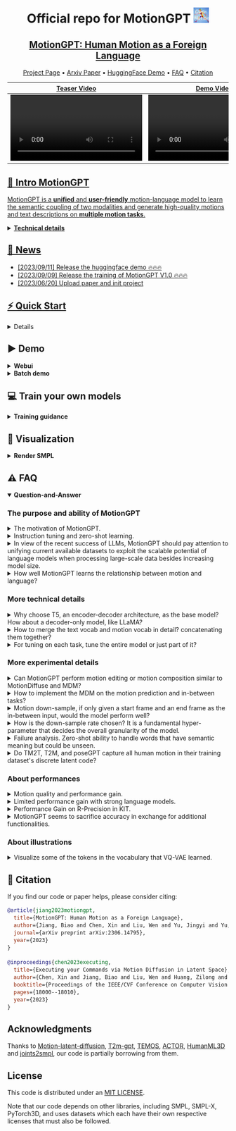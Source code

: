 <div align= "center">
    <h1> Official repo for MotionGPT <img src="./public/images/avatar_bot.jpg" width="35px"></h1>

</div>

<div align="center">
    <h2> <a href="https://motion-gpt.github.io/">MotionGPT: Human Motion as a Foreign Language</a></h2>

<p align="center">
  <a href="https://motion-gpt.github.io/">Project Page</a> •
  <a href="https://arxiv.org/abs/2306.14795">Arxiv Paper</a> •
  <a href="https://huggingface.co/spaces/OpenMotionLab/MotionGPT">HuggingFace Demo</a> •
  <a href="#️-faq">FAQ</a> •
  <a href="#-citation">Citation
</p>

</div>



<div align="center">
        
Teaser Video            |  Demo Video
:-------------------------:|:-------------------------:
<video src="https://github.com/OpenMotionLab/MotionGPT/assets/120085716/a741e162-b2f4-4f65-af8e-aa19c4115a9e" />  |  <video src="https://github.com/OpenMotionLab/MotionGPT/assets/120085716/5b60aebc-ce80-42e8-8a4c-1f673e85b84e" />
</div>

<!-- ### [MotionGPT: Human Motion as a Foreign Language](https://motion-gpt.github.io/) -->
<!-- ### [Project Page](https://motion-gpt.github.io/) | [Arxiv Paper](https://arxiv.org/abs/2306.14795) | [HuggingFace Demo](xxx) -->

## 🏃 Intro MotionGPT

MotionGPT is a **unified** and **user-friendly** motion-language model to learn the semantic coupling of two modalities and generate high-quality motions and text descriptions on **multiple motion tasks**.

<details>
    <summary><b>Technical details</b></summary>

Though the advancement of pre-trained large language models unfolds, the exploration of building a unified model for language and other multi-modal data, such as motion, remains challenging and untouched so far. Fortunately, human motion displays a semantic coupling akin to human language, often perceived as a form of body language. By fusing language data with large-scale motion models, motion-language pre-training that can enhance the performance of motion-related tasks becomes feasible. Driven by this insight, we propose MotionGPT, a unified, versatile, and user-friendly motion-language model to handle multiple motion-relevant tasks. Specifically, we employ the discrete vector quantization for human motion and transfer 3D motion into motion tokens, similar to the generation process of word tokens. Building upon this “motion vocabulary”, we perform language modeling on both motion and text in a unified manner, treating human motion as a specific language. Moreover, inspired by prompt learning, we pre-train MotionGPT with a mixture of motion-language data and fine-tune it on prompt-based question-and-answer tasks. Extensive experiments demonstrate that MotionGPT achieves state-of-the-art performances on multiple motion tasks including text-driven motion generation, motion captioning, motion prediction, and motion in-between.

<img width="1194" alt="pipeline" src="./public/images/pipeline.png">
</details>

## 🚩 News

- [2023/09/11] Release the huggingface demo 🔥🔥🔥
- [2023/09/09] Release the training of MotionGPT V1.0 🔥🔥🔥
- [2023/06/20] Upload paper and init project

## ⚡ Quick Start

<details>
  <summary><b>Setup and download</b></summary>

### 1. Conda environment

```
conda create python=3.10 --name mgpt
conda activate mgpt
```

Install the packages in `requirements.txt` and install [PyTorch 2.0](https://pytorch.org/)

```
pip install -r requirements.txt
python -m spacy download en_core_web_sm
```

We test our code on Python 3.10.6 and PyTorch 2.0.0.

### 2. Dependencies

Run the script to download dependencies materials:

```
bash prepare/download_smpl_model.sh
bash prepare/prepare_t5.sh
```

For Text to Motion Evaluation

```
bash prepare/download_t2m_evaluators.sh
```

### 3. Pre-train model

Run the script to download the pre-train model

```
bash prepare/download_pretrained_models.sh
```

### 4. (Optional) Download manually

Visit [the Google Driver](https://drive.google.com/drive/folders/10s5HXSFqd6UTOkW2OMNc27KGmMLkVc2L) to download the previous dependencies.

Visit [the Hugging Face](https://huggingface.co/OpenMotionLab) to download the pretrained models.

</details>

## ▶️ Demo

<details>
  <summary><b>Webui</b></summary>

Run the following script to launch webui, then visit [0.0.0.0:8888](http://0.0.0.0:8888)

```
python app.py
```

</details>

<details>
  <summary><b>Batch demo</b></summary>

We support txt file input, the output motions are npy files and output texts are txt files. Please check the `configs/assets.yaml` for path config, TEST.FOLDER as output folder.

Then, run the following script:

```
python demo.py --cfg ./configs/config_h3d_stage3.yaml --example ./demos/t2m.txt
```

Some parameters:

- `--example=./demo/t2m.txt`: input file as text prompts
- `--task=t2m`: evaluation tasks including t2m, m2t, pred, inbetween

The outputs:

- `npy file`: the generated motions with the shape of (nframe, 22, 3)
- `txt file`: the input text prompt or text output
</details>

## 💻 Train your own models

<details>
  <summary><b>Training guidance</b></summary>

### 1. Prepare the datasets

1. Please refer to [HumanML3D](https://github.com/EricGuo5513/HumanML3D) for text-to-motion dataset setup.

2. Put the instructions data in `prepare/instructions` to the same folder of HumanML3D dataset.

### 2.1. Ready to train motion tokenizer model

Please first check the parameters in `configs/config_h3d_stage1.yaml`, e.g. `NAME`,`DEBUG`.

Then, run the following command:

```
python -m train --cfg configs/config_h3d_stage1.yaml --nodebug
```

### 2.2. Ready to pretrain MotionGPT model

Please update the parameters in `configs/config_h3d_stage2.yaml`, e.g. `NAME`,`DEBUG`,`PRETRAINED_VAE` (change to your `latest ckpt model path` in previous step)

Then, run the following command to store all motion tokens of training set for convenience

```
python -m scripts.get_motion_code --cfg configs/config_h3d_stage2.yaml
```

After that, run the following command:

```
python -m train --cfg configs/config_h3d_stage2.yaml --nodebug
```

### 2.3. Ready to instruct-tuning MotionGPT model

Please update the parameters in `configs/config_h3d_stage3.yaml`, e.g. `NAME`,`DEBUG`,`PRETRAINED` (change to your `latest ckpt model path` in previous step)

Then, run the following command:

```
python -m train --cfg configs/config_h3d_stage3.yaml --nodebug
```

### 3. Evaluate the model

Please first put the tained model checkpoint path to `TEST.CHECKPOINT` in `configs/config_h3d_stage3.yaml`.

Then, run the following command:

```
python -m test --cfg configs/config_h3d_stage3.yaml --task t2m
```

Some parameters:

- `--task`: evaluation tasks including t2m(Text-to-Motion), m2t(Motion translation), pred(Motion prediction), inbetween(Motion inbetween)

Due to the python package conflit, the released implement of linguistic metrics in motion translation task is by [nlg-metricverse](https://github.com/disi-unibo-nlp/nlg-metricverse), which may not be consistent to the results implemented by [nlg-eval](https://github.com/Maluuba/nlg-eval). We will fix this in the future.

</details>

## 👀 Visualization

<details>
  <summary><b>Render SMPL</b></summary>

### 1. Set up blender - WIP

Refer to [TEMOS-Rendering motions](https://github.com/Mathux/TEMOS) for blender setup, then install the following dependencies.

```
YOUR_BLENDER_PYTHON_PATH/python -m pip install -r prepare/requirements_render.txt
```

### 2. (Optional) Render rigged cylinders

Run the following command using blender:

```
YOUR_BLENDER_PATH/blender --background --python render.py -- --cfg=./configs/render.yaml --dir=YOUR_NPY_FOLDER --mode=video --joint_type=HumanML3D
```

### 2. Create SMPL meshes with:

```
python -m fit --dir YOUR_NPY_FOLDER --save_folder TEMP_PLY_FOLDER --cuda
```

This outputs:

- `mesh npy file`: the generate SMPL vertices with the shape of (nframe, 6893, 3)
- `ply files`: the ply mesh file for blender or meshlab

### 3. Render SMPL meshes

Run the following command to render SMPL using blender:

```
YOUR_BLENDER_PATH/blender --background --python render.py -- --cfg=./configs/render.yaml --dir=YOUR_NPY_FOLDER --mode=video --joint_type=HumanML3D
```

optional parameters:

- `--mode=video`: render mp4 video
- `--mode=sequence`: render the whole motion in a png image.
</details>

## ⚠️ FAQ

<details open> <summary><b>Question-and-Answer</b></summary>
    
### The purpose and ability of MotionGPT
<details>
    <summary>The motivation of MotionGPT.</summary>

**Answer:** We present MotionGPT **to address various human motion-related tasks within one single unified model**, by unifying motion modeling with language through a shared vocabulary. To train this unified model, we propose **an instructional training scheme under the protocols for multiple motion-language**, which further reveals the potential of Large Language Models (LLMs) in motion tasks beyond the success of language generation. However, it is non-trivial for this combination since it needs to model and generate two distinct modes from scratch. Contrary to the previous work leveraging CLIP to extract text embedding as motion generation conditions, like T2M-GPT, MotionGPT introduces **the motion-language pre-training on LLM** so it can leverage the strong language generation and zero-shot transfer abilities of pre-trained language models, as well as generates human language and motion in a unified model.

</details>

<details>
    <summary>Instruction tuning and zero-shot learning.</summary>
<img width="853" alt="figure12" src="https://github.com/OpenMotionLab/MotionGPT/assets/120085716/4b5985b3-2a26-4b09-80a0-05a15343bf23">

**Answer:** We propose instruction tuning to **train a single MotionGPT across all motion-related tasks**, while task-specific tuning is to train and evaluate MotionGPTs on a single task. We employ these two training schemes to study the ability of MotionGPT across multi-tasks. As shown in this figure, we provide **zero-shot cases**. Benefitting from strong language models, MotionGPTs can understand unseen works in the text-to-motion training set, like "**scuttling**" and "**barriers**", and generate correct motions based on the meaning of sentences. However, it still struggles to generate **unseen motions**, like gymnastics, even if MotionGPTs understand the text inputs.

</details>

<details>
    <summary> In view of the recent success of LLMs, MotionGPT should pay attention to unifying current available datasets to exploit the scalable potential of language models when processing large-scale data besides increasing model size.</summary>

**Answer:** We have faced this **limited dataset issue** while implementing MotionGPT and in our further research. It is a hard but valuable work to unify and collect a larger motion dataset. Fortunately, some researchers are working on this problem, as seen in recent work like [Motion-X](https://motion-x-dataset.github.io/) and other datasets, which hold promise for advancing large-scale motion models. We intend to further evaluate MotionGPT on these larger datasets once they become available.

</details>

<details>
    <summary>How well MotionGPT learns the relationship between motion and language?</summary>
<img width="300" alt="figure10" src="https://github.com/OpenMotionLab/MotionGPT/assets/120085716/a27abc97-ead2-4abd-a32c-e14049ba2421"><img width="600" alt="figure12" src="https://github.com/OpenMotionLab/MotionGPT/assets/120085716/c82c1aee-c3e5-4090-8ddd-d0c78aae3330">

**Answer:** **Unlike** the previous motion generators using the **text encoder of CLIP** for conditions, please note that MotionGPTs leverage language models to learn the motion-language relationship, instead of relying on text features from CLIP. According to our zero-shot results (cf. **Fig. 12**) and performances on multi-tasks (cf. **Fig. 10**), MotionGPTs establish robust connections between simple/complex texts and simple motions in evaluations, but they fall short when it comes to complex-text to **complex motion translation**.

</details>

### More technical details

<details>
    <summary>Why choose T5, an encoder-decoder architecture, as the base model? How about a decoder-only model, like LLaMA?</summary>
<img width="866" alt="table15" src="https://github.com/OpenMotionLab/MotionGPT/assets/120085716/8f58ee1e-6a10-4b5c-9939-f79ba2ecccae">

**Answer:** The **first language model that we used** to build MotionGPTs is **LLaMA-13B**. However, it shows insufficient performance and low training efficiency. We assume the reason is the limited dataset size compared to the large parameters and language data of LLaMA. We tried a smaller size decoder-only backbone **GPT2-Medium** and provide the results in **Tab. 15**. Then, we thus chose **T5-770M**, a small but common language model, as our final backbone, because many previous vision-language multimodal works, like **Unified-IO** and **BLIP**, have chosen T5, this encoder-decoder architecture. It shows a strong power to address multi-modal tasks. In addition, the decoder-only model has the advantage for self-supervised without pair data while we have paired data which this advance is greatly weakened. We are still working on collecting a large motion dataset for larger motion-language models.

</details>

<details>
    <summary>How to merge the text vocab and motion vocab in detail? concatenating them together?</summary>

**Answer:** To ensure **a shared distribution between language and motion**, we initialize the motion tokens separately and concatenate them alongside the language tokens. This step ensures a balanced representation that encompasses both modalities. Besides the token embeddings are actively trained during the entirety of **stages 2 and 3**, ensuring a comprehensive fusion of language and motion knowledge.

</details>

<details>
    <summary>For tuning on each task, tune the entire model or just part of it?</summary>

**Answer:** To address individual tasks, we adopt a focused approach where the entire model is fine-tuned. Our rationale lies in the fact that, for each specific task, our emphasis is on optimizing task-specific performance, without retaining an excessive amount of intelligence learned from other tasks. Besides, we only exclusively fine-tune the text-to-motion task, while other tasks are reported without specific tuning.

</details>

### More experimental details

<details>
    <summary>Can MotionGPT perform motion editing or motion composition similar to MotionDiffuse and MDM?</summary>

| Method               | FID $\downarrow$ | DIV $\rightarrow$ | ADE $\downarrow$ | FDE $\downarrow$ |
| :------------------- | :--------------- | :---------------- | :--------------- | :--------------- |
| Real                 | 0.002            | 9.503             | -                | -                |
| MDM                  | 6.031            | 7.813             | 5.446            | 8.561            |
| T2M-GPT              | 2.056            | 8.635             | 6.161            | 8.302            |
| **MotionGPT (Ours)** | **0.905**        | **8.972**         | **4.745**        | **6.040**        |

**Comparison of motion prediction on HumanML3D dataset using motion data only.**

**Answer:** Referring to MDM, motion editing has two categories: **body part editing** and **motion completion** in the temporal domain. MotionGPT is capable of the latter, which includes **motion prediction** and **motion in-between**. It outperforms both **MDM** and **T2M-GPT** in the table above. However, when it comes to body part editing, the vector quantization(VQ)-based methods, like MotionGPT and T2M-GPT, are not as suitable as diffusion-based models that utilize diffusion inpainting on raw motion data. Editing body parts with LLM and prompts is a promising direction but still needs exploration.

</details>

<details>
    <summary>How to implement the MDM on the motion prediction and in-between tasks?</summary>

**Answer:** Please follow the approach outlined in **Appendix B.4** and **Line-296** of our paper, where we highlight that MDM achieves the motion in-between task using a masked motion "in-painting" technique. Specifically, this involves fixing the initial and final portions of the motion and allowing the model to generate the central portion. To adapt this concept for motion prediction, we similarly fix a portion of the motion – in our case, **the first 20%** – and generate the subsequent sequence.

</details>

<details>
    <summary> Motion down-sample, if only given a start frame and an end frame as the in-between input, would the model perform well?</summary>

**Answer:** VQ-based methods, such as MotionGPT and T2M-GPT, employ downsampling tricky to enhance the density of the codebook or tokens and reduce computing costs. This indeed becomes a constraint when the operation granularity is smaller than the down-sample rate. However, to address this issue, only the start and end frames are provided as in-between inputs. Some technical tricks can be used, such as repeating a single start or end frame up to the window size as inputs and removing the redundant parts in outputs. This does not significantly impact the effectiveness of the model, as there are often static beginnings or endings in the ground truth (GT) motion data.

</details>

<details>
    <summary>How is the down-sample rate chosen? It is a fundamental hyper-parameter that decides the overall granularity of the model.</summary>
    
| Downsampling | MPJPE $\downarrow$ | MPJPE $\downarrow$ | ACCL $\downarrow$ | FID $\downarrow$ | DIV $\rightarrow$ |
| ------------ | ------------------ | ------------------ | ----------------- | ---------------- | ----------------- |
| $l=1$        | 76.2               | 49.5               | 19.5              | 0.421            | 9.613             |
| $l=2$        | **52.6**           | **37.7**           | **9.5**           | 0.135            | 9.722             |
| $l=4$        | 55.8               | 40.1               | 7.5               | **0.067**        | 9.675             |
| $l=8$        | 62.7               | 45.3               | 8.7               | 0.223            | **9.584**         |

**Answer:** We selected the down-sample rate based on the frames-per-second (FPS) of the HumanML3D and KIT-ML datasets, which is **20 fps**. Therefore, down-sampling by a factor of 4 to achieve **5 fps** can ensure distinctiveness in motion frames, and prevents redundancy, and acceleration training. This choice was also made to ensure a fair comparison, as we utilized the same down-sample rate as T2M-GPT. As shown in the above table, we provide an ablation study on these parameters, where a factor of 4 achieves the best Frechet Inception Distance (FID) in motion reconstructions.

</details>

<details>
    <summary> Failure analysis. Zero-shot ability to handle words that have semantic meaning but could be unseen.</summary>
<img width="853" alt="figure12" src="https://github.com/OpenMotionLab/MotionGPT/assets/120085716/c82c1aee-c3e5-4090-8ddd-d0c78aae3330">

**Answer:** As shown in **Fig. 12**, we provide both **zero-shot cases** and **failure cases**. Benefitting from strong language models, MotionGPTs can understand unseen works in the text-to-motion training set, like "**scuttling**" and "**barriers**", and generate correct motions based on the meaning of sentences. However, it still struggles to generate unseen motions, like gymnastics, even if MotionGPTs understand the text inputs.

</details>

<details>
    <summary> Do TM2T, T2M, and poseGPT capture all human motion in their training dataset's discrete latent code?</summary>

| Method           | MPJPE$\downarrow$ | MPJPE $\downarrow$ | ACCL $\downarrow$ | FID $\downarrow$ | DIV $\rightarrow$ |
| ---------------- | ----------------- | ------------------ | ----------------- | ---------------- | ----------------- |
| VPoser-t         | 75.6              | 48.6               | 9.3               | 1.430            | 8.336             |
| ACTOR            | 65.3              | 41.0               | **7.0**           | 0.341            | **9.569**         |
| MLD-1            | **54.4**          | 41.6               | 8.3               | 0.247            | 9.630             |
| MotionGPT (Ours) | 55.8              | **40.1**           | 7.5               | **0.067**        | 9.675             |

**Motion reconstruciton comparision.**

| Method           | FID $\downarrow$               |
| ---------------- | ------------------------------ |
| MotionGPT (Ours) | $0.510^{\pm.016}$              |
| T2M-GPT          | $0.514^{\pm.029}$              |
| MLD              | $\boldsymbol{0.404}^{\pm.027}$ |

**Comparison of FID in text-to-motion task on KIT-ML dataset.**

**Answer:** Given sufficient training or testing data from the same dataset, motion reconstruction is not a challenging task for both VAE and VQ-VAE. We have provided the evaluation on motion reconstruction in **Tab.8**. However, when dealing with a **limited amount of motion data**, like the KIT dataset, **the VAE model shows better ability in motion interpolation, surpassing VQ-VAE**.
A relevant evaluation is shown above (also in **Tab.7**), where MLD (VAE) outperforms MotionGPT and T2M-GPT (VQ-VAEs) on FID.
The real challenge lies in reconstructing complex motions, such as diving or gymnastics sports. Existing motion generators struggle to accurately reconstruct **complex motions** using a codebook extracted from daily motion datasets. Collecting these complex yet valuable motions is still a significant challenge to the motion research community.

</details>

### About performances

<details>
    <summary> Motion quality and performance gain.</summary>

| Method    | FID $\downarrow$               |
| :-------- | :----------------------------- |
| MDM       | $0.544^{\pm.044}$              |
| MotionGPT | $0.160^{\pm.008}$              |
| T2M-GPT   | $\boldsymbol{0.116}^{\pm.004}$ |

**Comparison of FID in text-to-motion task on HumanML3D dataset.**

| Method    | FID $\downarrow$               |
| :-------- | :----------------------------- |
| T2M-GPT   | $0.514^{\pm.029}$              |
| MotionGPT | $0.510^{\pm.016}$              |
| MDM       | $\boldsymbol{0.497}^{\pm.021}$ |

**Comparison of FID in text-to-motion task on KIT-ML dataset.**

**Answer:** The FID metrics primarily focus on the motion quality rather than the correlation between motion and text. While MDM serves as a successful benchmark for motion generation, both MotionGPT and T2M-GPT outperform MDM by a margin of 0.38~0.43 on the FID scale. **However**, **the difference in motion quality among these three works is not significant in video supply**. Additionally, MDM outperforms two vector quantized methods, MotionGPT and T2M-GPT, in terms of FID on the KIT dataset. This can be attributed to the limited number of 3,911 motion sequences, which makes it **challenging to construct a comprehensive motion codebook**. More importantly, MotionGPT contributes to multiple motion tasks with LLM, particularly in generating both text and motion within a single model, rather than aiming to improve the FID metric.

</details>

<details>
    <summary>Limited performance gain with strong language models.</summary>

**Answer:** We thought MotionGPT, using a **significantly larger language model**, would surpass all existing methods in all tasks. **However**, the evaluation shows MotionGPT achieves SOTA results in 18 out of 23 metrics, where many improvements are only small gains. This can be attributed to the limited size of the dataset. Both **HumanML3D (14,616 motions) and KIT (3,911 motions)** are **limited** in vocabulary size and overall dataset size, particularly when compared to billion-level language datasets, which affects the efficacy of large-scale models. Benefitting from recent dataset works, like [Motion-X](https://motion-x-dataset.github.io/), we will evaluate the performance gain of MotionGPT in larger datasets once they become available.

</details>

<details>
    <summary> Performance Gain on R-Precision in KIT.</summary>

**Answer:** The evaluation of R-Precision in the KIT dataset relies on the text encoder, which is built using a limited set of 6,353 textual descriptions. In contrast, MotionGPTs benefit from LLM and large language data, enabling them to **generate longer and more natural language descriptions** for motion. However, this leads to **a discrepancy between the generated descriptions and the GT descriptions**, resulting in a lower R-Precision.

</details>

<details>
    <summary> MotionGPT seems to sacrifice accuracy in exchange for additional functionalities.</summary> 
<img width="447" alt="figure10" src="https://github.com/OpenMotionLab/MotionGPT/assets/120085716/a27abc97-ead2-4abd-a32c-e14049ba2421">

**Answer:** As shown in **Fig. 10**, MotionGPT achieves SOTA on **18 out of 23** metrics across four motion-related tasks. Additionally, both HumanML3D and KIT are limited in overall dataset size, particularly when compared to billion-level language datasets. This affects the efficacy of large-scale models. We will further employ a larger motion-text dataset to evaluate MotionGPT. Besides, MotionGPTs introduce motion-language pre-training, as well as its zero-shot ability, which is a promising direction worth exploring and could stimulate self-training procedures for further research.

</details>

### About illustrations

<details>
    <summary>Visualize some of the tokens in the vocabulary that VQ-VAE learned.</summary>
<img width="857" alt="figure13" src="https://github.com/OpenMotionLab/MotionGPT/assets/120085716/bf8ceacb-e857-477d-bfe7-a0763b42c508">

**Answer:** As shown in **Fig.13**, we visualize these **motion tokens** in **motion vocabulary $V_m$** and their corresponding localized spatial-temporal contexts, depicted within **4-frame motion segments**. However, MotionGPT falls short in generating descriptions for each individual token, as the training is conducted on token sequences.

You can run the script below to visualize more tokens:

```
python -m scripts.get_code_visual --cfg configs/config_h3d_stage2.yaml
```

</details>
</details>

## 📖 Citation

If you find our code or paper helps, please consider citing:

```bibtex
@article{jiang2023motiongpt,
  title={MotionGPT: Human Motion as a Foreign Language},
  author={Jiang, Biao and Chen, Xin and Liu, Wen and Yu, Jingyi and Yu, Gang and Chen, Tao},
  journal={arXiv preprint arXiv:2306.14795},
  year={2023}
}

@inproceedings{chen2023executing,
  title={Executing your Commands via Motion Diffusion in Latent Space},
  author={Chen, Xin and Jiang, Biao and Liu, Wen and Huang, Zilong and Fu, Bin and Chen, Tao and Yu, Gang},
  booktitle={Proceedings of the IEEE/CVF Conference on Computer Vision and Pattern Recognition},
  pages={18000--18010},
  year={2023}
}
```

## Acknowledgments

Thanks to [Motion-latent-diffusion](https://github.com/ChenFengYe/motion-latent-diffusion), [T2m-gpt](https://github.com/Mael-zys/T2M-GPT), [TEMOS](https://github.com/Mathux/TEMOS), [ACTOR](https://github.com/Mathux/ACTOR), [HumanML3D](https://github.com/EricGuo5513/HumanML3D) and [joints2smpl](https://github.com/wangsen1312/joints2smpl), our code is partially borrowing from them.

## License

This code is distributed under an [MIT LICENSE](LICENSE).

Note that our code depends on other libraries, including SMPL, SMPL-X, PyTorch3D, and uses datasets which each have their own respective licenses that must also be followed.
